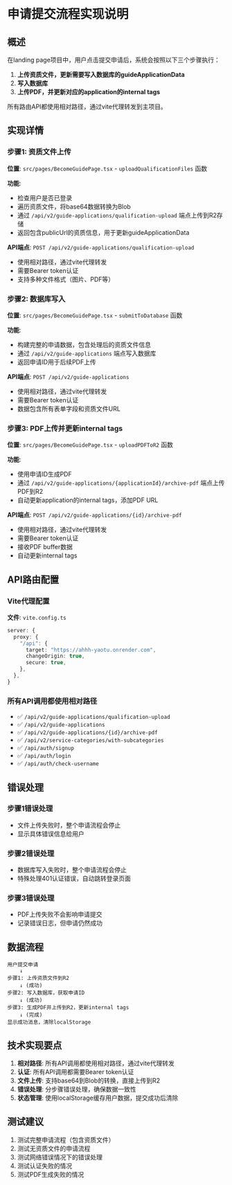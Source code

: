 # 申请提交流程实现说明

## 概述

在landing page项目中，用户点击提交申请后，系统会按照以下三个步骤执行：

1. **上传资质文件，更新需要写入数据库的guideApplicationData**
2. **写入数据库**
3. **上传PDF，并更新对应的application的internal tags**

所有路由API都使用相对路径，通过vite代理转发到主项目。

## 实现详情

### 步骤1: 资质文件上传

**位置**: `src/pages/BecomeGuidePage.tsx` - `uploadQualificationFiles` 函数

**功能**:
- 检查用户是否已登录
- 遍历资质文件，将base64数据转换为Blob
- 通过 `/api/v2/guide-applications/qualification-upload` 端点上传到R2存储
- 返回包含publicUrl的资质信息，用于更新guideApplicationData

**API端点**: `POST /api/v2/guide-applications/qualification-upload`
- 使用相对路径，通过vite代理转发
- 需要Bearer token认证
- 支持多种文件格式（图片、PDF等）

### 步骤2: 数据库写入

**位置**: `src/pages/BecomeGuidePage.tsx` - `submitToDatabase` 函数

**功能**:
- 构建完整的申请数据，包含处理后的资质文件信息
- 通过 `/api/v2/guide-applications` 端点写入数据库
- 返回申请ID用于后续PDF上传

**API端点**: `POST /api/v2/guide-applications`
- 使用相对路径，通过vite代理转发
- 需要Bearer token认证
- 数据包含所有表单字段和资质文件URL

### 步骤3: PDF上传并更新internal tags

**位置**: `src/pages/BecomeGuidePage.tsx` - `uploadPDFToR2` 函数

**功能**:
- 使用申请ID生成PDF
- 通过 `/api/v2/guide-applications/{applicationId}/archive-pdf` 端点上传PDF到R2
- 自动更新application的internal tags，添加PDF URL

**API端点**: `POST /api/v2/guide-applications/{id}/archive-pdf`
- 使用相对路径，通过vite代理转发
- 需要Bearer token认证
- 接收PDF buffer数据
- 自动更新internal tags

## API路由配置

### Vite代理配置

**文件**: `vite.config.ts`

```typescript
server: {
  proxy: {
    "/api": {
      target: "https://ahhh-yaotu.onrender.com",
      changeOrigin: true,
      secure: true,
    },
  },
}
```

### 所有API调用都使用相对路径

- ✅ `/api/v2/guide-applications/qualification-upload`
- ✅ `/api/v2/guide-applications`
- ✅ `/api/v2/guide-applications/{id}/archive-pdf`
- ✅ `/api/v2/service-categories/with-subcategories`
- ✅ `/api/auth/signup`
- ✅ `/api/auth/login`
- ✅ `/api/auth/check-username`

## 错误处理

### 步骤1错误处理
- 文件上传失败时，整个申请流程会停止
- 显示具体错误信息给用户

### 步骤2错误处理
- 数据库写入失败时，整个申请流程会停止
- 特殊处理401认证错误，自动跳转登录页面

### 步骤3错误处理
- PDF上传失败不会影响申请提交
- 记录错误日志，但申请仍然成功

## 数据流程

```
用户提交申请
    ↓
步骤1: 上传资质文件到R2
    ↓ (成功)
步骤2: 写入数据库，获取申请ID
    ↓ (成功)
步骤3: 生成PDF并上传到R2，更新internal tags
    ↓ (完成)
显示成功消息，清除localStorage
```

## 技术实现要点

1. **相对路径**: 所有API调用都使用相对路径，通过vite代理转发
2. **认证**: 所有API调用都需要Bearer token认证
3. **文件上传**: 支持base64到Blob的转换，直接上传到R2
4. **错误处理**: 分步骤错误处理，确保数据一致性
5. **状态管理**: 使用localStorage缓存用户数据，提交成功后清除

## 测试建议

1. 测试完整申请流程（包含资质文件）
2. 测试无资质文件的申请流程
3. 测试网络错误情况下的错误处理
4. 测试认证失败的情况
5. 测试PDF生成失败的情况
